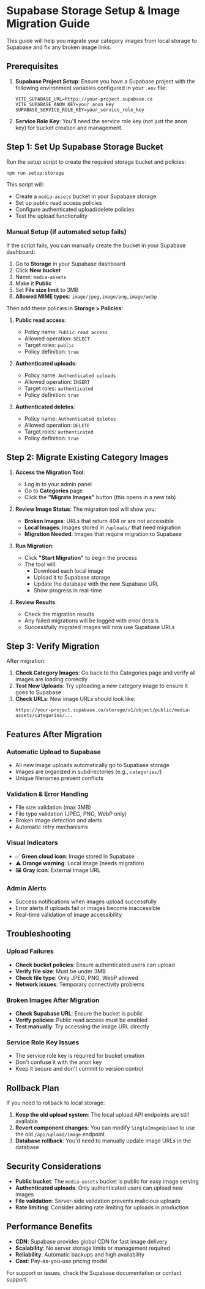 # Supabase Storage Setup & Image Migration Guide

This guide will help you migrate your category images from local storage to Supabase and fix any broken image links.

## Prerequisites

1. **Supabase Project Setup**: Ensure you have a Supabase project with the following environment variables configured in your `.env` file:

   ```
   VITE_SUPABASE_URL=https://your-project.supabase.co
   VITE_SUPABASE_ANON_KEY=your_anon_key
   SUPABASE_SERVICE_ROLE_KEY=your_service_role_key
   ```

2. **Service Role Key**: You'll need the service role key (not just the anon key) for bucket creation and management.

## Step 1: Set Up Supabase Storage Bucket

Run the setup script to create the required storage bucket and policies:

```bash
npm run setup:storage
```

This script will:

- Create a `media-assets` bucket in your Supabase storage
- Set up public read access policies
- Configure authenticated upload/delete policies
- Test the upload functionality

### Manual Setup (if automated setup fails)

If the script fails, you can manually create the bucket in your Supabase dashboard:

1. Go to **Storage** in your Supabase dashboard
2. Click **New bucket**
3. Name: `media-assets`
4. Make it **Public**
5. Set **File size limit** to 3MB
6. **Allowed MIME types**: `image/jpeg,image/png,image/webp`

Then add these policies in **Storage > Policies**:

1. **Public read access**:

   - Policy name: `Public read access`
   - Allowed operation: `SELECT`
   - Target roles: `public`
   - Policy definition: `true`

2. **Authenticated uploads**:

   - Policy name: `Authenticated uploads`
   - Allowed operation: `INSERT`
   - Target roles: `authenticated`
   - Policy definition: `true`

3. **Authenticated deletes**:
   - Policy name: `Authenticated deletes`
   - Allowed operation: `DELETE`
   - Target roles: `authenticated`
   - Policy definition: `true`

## Step 2: Migrate Existing Category Images

1. **Access the Migration Tool**:

   - Log in to your admin panel
   - Go to **Categories** page
   - Click the **"Migrate Images"** button (this opens in a new tab)

2. **Review Image Status**:
   The migration tool will show you:

   - **Broken Images**: URLs that return 404 or are not accessible
   - **Local Images**: Images stored in `/uploads/` that need migration
   - **Migration Needed**: Images that require migration to Supabase

3. **Run Migration**:

   - Click **"Start Migration"** to begin the process
   - The tool will:
     - Download each local image
     - Upload it to Supabase storage
     - Update the database with the new Supabase URL
     - Show progress in real-time

4. **Review Results**:
   - Check the migration results
   - Any failed migrations will be logged with error details
   - Successfully migrated images will now use Supabase URLs

## Step 3: Verify Migration

After migration:

1. **Check Category Images**: Go back to the Categories page and verify all images are loading correctly
2. **Test New Uploads**: Try uploading a new category image to ensure it goes to Supabase
3. **Check URLs**: New image URLs should look like:
   ```
   https://your-project.supabase.co/storage/v1/object/public/media-assets/categories/...
   ```

## Features After Migration

### Automatic Upload to Supabase

- All new image uploads automatically go to Supabase storage
- Images are organized in subdirectories (e.g., `categories/`)
- Unique filenames prevent conflicts

### Validation & Error Handling

- File size validation (max 3MB)
- File type validation (JPEG, PNG, WebP only)
- Broken image detection and alerts
- Automatic retry mechanisms

### Visual Indicators

- ✅ **Green cloud icon**: Image stored in Supabase
- ⚠️ **Orange warning**: Local image (needs migration)
- 🖼️ **Gray icon**: External image URL

### Admin Alerts

- Success notifications when images upload successfully
- Error alerts if uploads fail or images become inaccessible
- Real-time validation of image accessibility

## Troubleshooting

### Upload Failures

- **Check bucket policies**: Ensure authenticated users can upload
- **Verify file size**: Must be under 3MB
- **Check file type**: Only JPEG, PNG, WebP allowed
- **Network issues**: Temporary connectivity problems

### Broken Images After Migration

- **Check Supabase URL**: Ensure the bucket is public
- **Verify policies**: Public read access must be enabled
- **Test manually**: Try accessing the image URL directly

### Service Role Key Issues

- The service role key is required for bucket creation
- Don't confuse it with the anon key
- Keep it secure and don't commit to version control

## Rollback Plan

If you need to rollback to local storage:

1. **Keep the old upload system**: The local upload API endpoints are still available
2. **Revert component changes**: You can modify `SingleImageUpload` to use the old `/api/upload/image` endpoint
3. **Database rollback**: You'd need to manually update image URLs in the database

## Security Considerations

- **Public bucket**: The `media-assets` bucket is public for easy image serving
- **Authenticated uploads**: Only authenticated users can upload new images
- **File validation**: Server-side validation prevents malicious uploads
- **Rate limiting**: Consider adding rate limiting for uploads in production

## Performance Benefits

- **CDN**: Supabase provides global CDN for fast image delivery
- **Scalability**: No server storage limits or management required
- **Reliability**: Automatic backups and high availability
- **Cost**: Pay-as-you-use pricing model

For support or issues, check the Supabase documentation or contact support.
